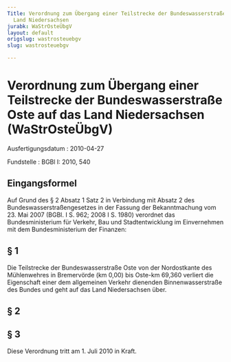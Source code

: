 ```yaml
---
Title: Verordnung zum Übergang einer Teilstrecke der Bundeswasserstraße Oste auf das
  Land Niedersachsen
jurabk: WaStrOsteÜbgV
layout: default
origslug: wastrosteuebgv
slug: wastrosteuebgv

---
```


# Verordnung zum Übergang einer Teilstrecke der Bundeswasserstraße Oste auf das Land Niedersachsen (WaStrOsteÜbgV)

Ausfertigungsdatum
:   2010-04-27

Fundstelle
:   BGBl I: 2010, 540


## Eingangsformel

Auf Grund des § 2 Absatz 1 Satz 2 in Verbindung mit Absatz 2 des
Bundeswasserstraßengesetzes in der Fassung der Bekanntmachung vom 23.
Mai 2007 (BGBl. I S. 962; 2008 I S. 1980) verordnet das
Bundesministerium für Verkehr, Bau und Stadtentwicklung im
Einvernehmen mit dem Bundesministerium der Finanzen:


## § 1

Die Teilstrecke der Bundeswasserstraße Oste von der Nordostkante des
Mühlenwehres in Bremervörde (km 0,00) bis Oste-km 69,360 verliert die
Eigenschaft einer dem allgemeinen Verkehr dienenden Binnenwasserstraße
des Bundes und geht auf das Land Niedersachsen über.


## § 2



## § 3

Diese Verordnung tritt am 1. Juli 2010 in Kraft.

